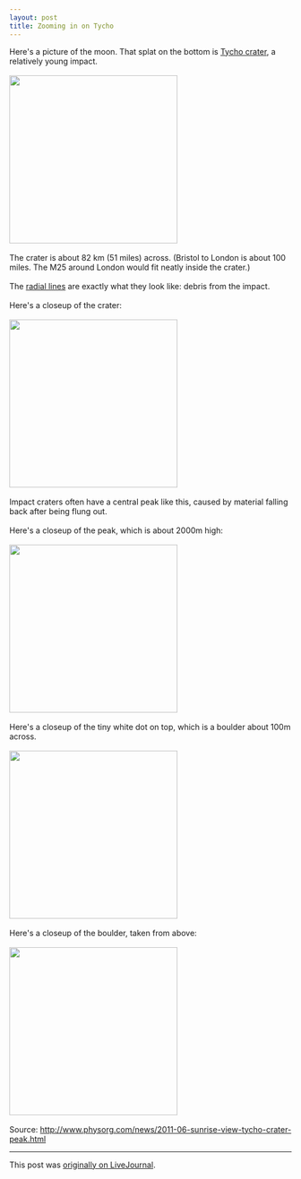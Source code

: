 ```yaml
---
layout: post
title: Zooming in on Tycho
---
```


<div class="entry-item s2-entrytext">Here's a picture of the moon. That splat on the bottom is <a href="https://secure.wikimedia.org/wikipedia/en/wiki/Tycho_%28crater%29" rel="nofollow">Tycho crater</a>, a relatively young impact.<br/><br/><a href="http://www.lpi.usra.edu/education/timeline/gallery/images/061.jpg" rel="nofollow"><img src="http://www.lpi.usra.edu/education/timeline/gallery/images/061.jpg" width="300"/></a><br/><br/>The crater is about 82 km (51 miles) across. (Bristol to London is about 100 miles. The M25 around London would fit neatly inside the crater.)<br/><br/>The <a href="https://secure.wikimedia.org/wikipedia/en/wiki/Ray_system" rel="nofollow">radial lines</a> are exactly what they look like: debris from the impact.<br/><br/>Here's a closeup of the crater:<br/><br/><a href="http://upload.wikimedia.org/wikipedia/commons/f/f8/Tycho_crater_on_the_Moon.jpg" rel="nofollow"><img src="http://upload.wikimedia.org/wikipedia/commons/f/f8/Tycho_crater_on_the_Moon.jpg" width="300"/></a><br/><br/>Impact craters often have a central peak like this, caused by material falling back after being flung out. <br/><br/>Here's a closeup of the peak, which is about 2000m high:<br/><br/><a href="http://cdn.physorg.com/newman/gfx/news/hires/2011/sunriseviewo.jpg" rel="nofollow"><img src="http://cdn.physorg.com/newman/gfx/news/hires/2011/sunriseviewo.jpg" width="300"/></a><br/><br/>Here's a closeup of the tiny white dot on top, which is a boulder about 100m across.<br/><br/><a href="http://cdn.physorg.com/newman/gfx/news/hires/2011/1-sunriseviewo.jpg" rel="nofollow"><img src="http://cdn.physorg.com/newman/gfx/news/hires/2011/1-sunriseviewo.jpg" width="300"/></a><br/><br/>Here's a closeup of the boulder, taken from above:<br/><br/><a href="http://cdn.physorg.com/newman/gfx/news/hires/2011/2-sunriseviewo.jpg" rel="nofollow"><img src="http://cdn.physorg.com/newman/gfx/news/hires/2011/2-sunriseviewo.jpg" width="300"/></a><br/><br/>Source: <a href="http://www.physorg.com/news/2011-06-sunrise-view-tycho-crater-peak.html" rel="nofollow">http://www.physorg.com/news/2011-06-sunr<wbr></wbr>ise-view-tycho-crater-peak.html</a></div><p><hr></p><p>This post was <a href="http://ferkeltongs.livejournal.com/34164.html">originally on LiveJournal</a>.</p>